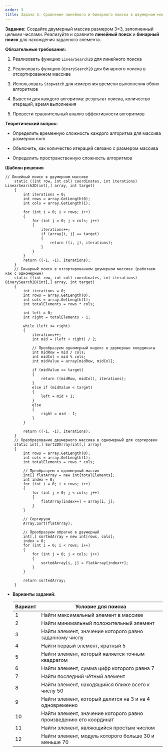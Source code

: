 ```yaml
---
order: 3
title: Задача 3. Сравнение линейного и бинарного поиска в двумерном массиве
---
```


**Задание:** Создайте двумерный массив размером 3×3, заполненный целыми числами. Реализуйте и сравните **линейный поиск** и **бинарный поиск** для нахождения заданного элемента.

**Обязательные требования:**

1. Реализовать функцию `LinearSearch2D` для линейного поиска

2. Реализовать функцию `BinarySearch2D` для бинарного поиска в отсортированном массиве

3. Использовать `Stopwatch` для измерения времени выполнения обоих алгоритмов

4. Вывести для каждого алгоритма: результат поиска, количество итераций, время выполнения

5. Провести сравнительный анализ эффективности алгоритмов

**Теоретический вопрос:**

-  Определить временную сложность каждого алгоритма для массива размером n×m

-  Объяснить, как количество итераций связано с размером массива

-  Определить пространственную сложность алгоритмов

**Шаблон решения**

```
// Линейный поиск в двумерном массиве
    static ((int row, int col) coordinates, int iterations) LinearSearch2D(int[,] array, int target)
    {
        int iterations = 0;
        int rows = array.GetLength(0);
        int cols = array.GetLength(1);
        
        for (int i = 0; i < rows; i++)
        {
            for (int j = 0; j < cols; j++)
            {
                iterations++;
                if (array[i, j] == target)
                {
                    return ((i, j), iterations);
                }
            }
        }
        return ((-1, -1), iterations);
    }
    // Бинарный поиск в отсортированном двумерном массиве (работаем как с одномерным)
    static ((int row, int col) coordinates, int iterations) BinarySearch2D(int[,] array, int target)
    {
        int iterations = 0;
        int rows = array.GetLength(0);
        int cols = array.GetLength(1);
        int totalElements = rows * cols;
        
        int left = 0;
        int right = totalElements - 1;
        
        while (left <= right)
        {
            iterations++;
            int mid = (left + right) / 2;
            
            // Преобразуем одномерный индекс в двумерные координаты
            int midRow = mid / cols;
            int midCol = mid % cols;
            int midValue = array[midRow, midCol];
            
            if (midValue == target)
            {
                return ((midRow, midCol), iterations);
            }
            else if (midValue < target)
            {
                left = mid + 1;
            }
            else
            {
                right = mid - 1;
            }
        }
        
        return ((-1, -1), iterations);
    }
    // Преобразование двумерного массива в одномерный для сортировки
    static int[,] Sort2DArray(int[,] array)
    {
        int rows = array.GetLength(0);
        int cols = array.GetLength(1);
        int totalElements = rows * cols;
        
        // Преобразуем в одномерный массив
        int[] flatArray = new int[totalElements];
        int index = 0;
        for (int i = 0; i < rows; i++)
        {
            for (int j = 0; j < cols; j++)
            {
                flatArray[index++] = array[i, j];
            }
        }
        
        // Сортируем
        Array.Sort(flatArray);
        
        // Преобразуем обратно в двумерный
        int[,] sortedArray = new int[rows, cols];
        index = 0;
        for (int i = 0; i < rows; i++)
        {
            for (int j = 0; j < cols; j++)
            {
                sortedArray[i, j] = flatArray[index++];
            }
        }
        
        return sortedArray;
    }
```

-  **Варианты заданий:**

   | **Вариант** | **Условие для поиска**                                            |
   |-------------|-------------------------------------------------------------------|
   | 1           | Найти максимальный элемент в массиве                              |
   | 2           | Найти минимальный положительный элемент                           |
   | 3           | Найти элемент, значение которого равно заданному числу            |
   | 4           | Найти первый элемент, кратный 5                                   |
   | 5           | Найти элемент, который является точным квадратом                  |
   | 6           | Найти элемент, сумма цифр которого равна 7                        |
   | 7           | Найти последний чётный элемент                                    |
   | 8           | Найти элемент, находящийся ближе всего к числу 50                 |
   | 9           | Найти элемент, который делится на 3 и на 4 одновременно           |
   | 10          | Найти элемент, значение которого равно произведению его координат |
   | 11          | Найти элемент, являющийся простым числом                          |
   | 12          | Найти элемент, модуль которого больше 30 и меньше 70              |


